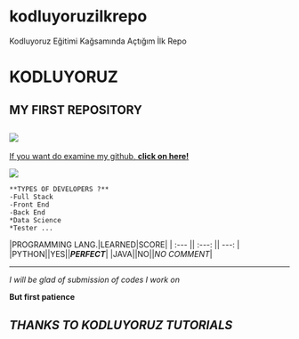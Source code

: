 # kodluyoruzilkrepo
Kodluyoruz Eğitimi Kağsamında Açtığım İlk Repo

# KODLUYORUZ 
## MY FIRST REPOSITORY
![](https://app.patika.dev/staticFiles/newPatikaLogo.svg)
---

[If you want do examine my github, **click on here!**](https://github.com/hlttcamm)

![](https://tunahanyilmaz.com/wp-content/uploads/2020/06/unnamed.jpg)
```
**TYPES OF DEVELOPERS ?**
-Full Stack
-Front End
-Back End
*Data Science
*Tester ...
```
|PROGRAMMING LANG.|LEARNED|SCORE|
| :--- || :---: || ---: |
|PYTHON||YES||***PERFECT***|
|JAVA||NO||*NO COMMENT*|

---
*I will be glad of submission of codes I work on* 

**But first patience**

***THANKS TO KODLUYORUZ TUTORIALS***
---

